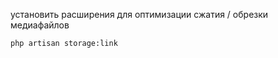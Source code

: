 установить расширения для оптимизации сжатия / обрезки медиафайлов

```shell
php artisan storage:link
```